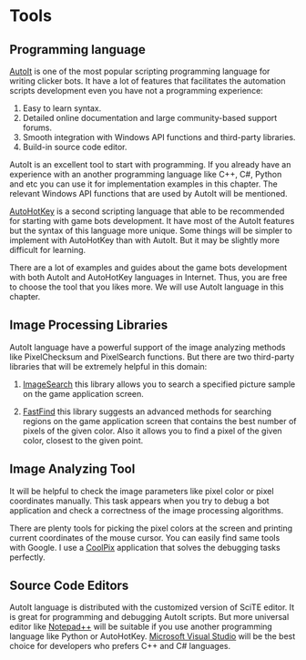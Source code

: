 # Tools

## Programming language

[AutoIt](https://www.autoitscript.com/site/autoit) is one of the most popular scripting programming language for writing clicker bots. It have a lot of features that facilitates the automation scripts development even you have not a programming experience:

1. Easy to learn syntax.
2. Detailed online documentation and large community-based support forums.
3. Smooth integration with Windows API functions and third-party libraries.
4. Build-in source code editor.

AutoIt is an excellent tool to start with programming. If you already have an experience with an another programming language like C++, C#, Python and etc you can use it for implementation examples in this chapter. The relevant Windows API functions that are used by AutoIt will be mentioned. 

[AutoHotKey](http://ahkscript.org) is a second scripting language that able to be recommended for starting with game bots development. It have most of the AutoIt features but the syntax of this language more unique. Some things will be simpler to implement with AutoHotKey than with AutoIt. But it may be slightly more difficult for learning.

There are a lot of examples and guides about the game bots development with both AutoIt and AutoHotKey languages in Internet. Thus, you are free to choose the tool that you likes more. We will use AutoIt language in this chapter.

## Image Processing Libraries

AutoIt language have a powerful support of the image analyzing methods like PixelChecksum and PixelSearch functions. But there are two third-party libraries that will be extremely helpful in this domain:

1. [ImageSearch](https://www.autoitscript.com/forum/topic/148005-imagesearch-usage-explanation) this library allows you to search a specified picture sample on the game application screen.

2. [FastFind](https://www.autoitscript.com/forum/topic/126430-advanced-pixel-search-library/) this library suggests an advanced methods for searching regions on the game application screen that contains the best number of pixels of the given color. Also it allows you to find a pixel of the given color, closest to the given point.

## Image Analyzing Tool

It will be helpful to check the image parameters like pixel color or pixel coordinates manually. This task appears when you try to debug a bot application and check a correctness of the image processing algorithms.

There are plenty tools for picking the pixel colors at the screen and printing current coordinates of the mouse cursor. You can easily find same tools with Google. I use a [CoolPix](https://www.colorschemer.com/colorpix_info.php) application that solves the debugging tasks perfectly.

## Source Code Editors

AutoIt language is distributed with the customized version of SciTE editor. It is great for programming and debugging AutoIt scripts. But more universal editor like [Notepad++](https://notepad-plus-plus.org) will be suitable if you use another programming language like Python or AutoHotKey. [Microsoft Visual Studio](https://www.visualstudio.com/en-us/products/visual-studio-express-vs.aspx) will be the best choice for developers who prefers C++ and C# languages.
